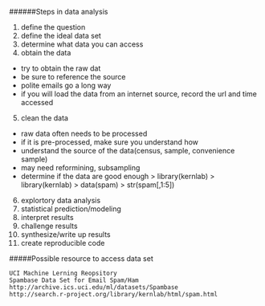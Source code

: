 ######Steps in data analysis

1. define the question
2. define the ideal data set
3. determine what data you can access
4. obtain the data
- try to obtain the raw dat
- be sure to reference the source
- polite emails go a long way
- if you will load the data from an internet source, record the url and time accessed
5. clean the data
- raw data often needs to be processed
- if it is pre-processed, make sure you understand how
- understand the source of the data(census, sample, convenience sample)
- may need reformining, subsampling
- determine if the data are good enough
            > library(kernlab)
            > library(kernlab)
            > data(spam)
            > str(spam[,1:5])
6. explortory data analysis
7. statistical prediction/modeling
8. interpret results
9. challenge results
10. synthesize/write up results
11. create reproducible code

#####Possible resource to access data set
```
UCI Machine Lerning Reopsitory
Spambase Data Set for Email Spam/Ham
http://archive.ics.uci.edu/ml/datasets/Spambase
http://search.r-project.org/library/kernlab/html/spam.html
```



